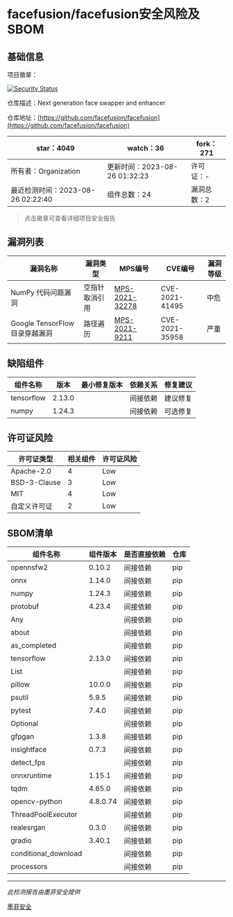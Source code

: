 # facefusion/facefusion安全风险及SBOM

## 基础信息

项目徽章：

[![Security Status](https://www.murphysec.com/platform3/v31/badge/1695139198301270016.svg)](https://www.murphysec.com/console/report/1693688505665675264/1695139198301270016)

仓库描述：Next generation face swapper and enhancer

仓库地址：[https://github.com/facefusion/facefusion](https://github.com/facefusion/facefusion)

| star：4049 | watch：36 | fork：271 |
| ----------- | -------------- | ------------ |
| 所有者：Organization | 更新时间：2023-08-26 01:32:23 | 许可证：- |
| 最近检测时间：2023-08-26 02:22:40 | 组件总数：24 | 漏洞总数：2 |

> 点击徽章可查看详细项目安全报告



## 漏洞列表

| 漏洞名称 | 漏洞类型 | MPS编号 | CVE编号 | 漏洞等级 |
| ------- | ------ | ------- | ------ | ----- |
|NumPy 代码问题漏洞|空指针取消引用|[MPS-2021-32278](https://www.oscs1024.com/hd/MPS-2021-32278)|CVE-2021-41495|中危|
|Google TensorFlow 目录穿越漏洞|路径遍历|[MPS-2021-9211](https://www.oscs1024.com/hd/MPS-2021-9211)|CVE-2021-35958|严重|




## 缺陷组件

| 组件名称 | 版本 | 最小修复版本 | 依赖关系 | 修复建议 |
| -------- | ---- | ------------ | -------- | -------- |
|tensorflow|2.13.0||间接依赖|建议修复|C:1|H:0|M:0|L:0|
|numpy|1.24.3||间接依赖|可选修复|C:0|H:0|M:1|L:0|




## 许可证风险

| 许可证类型 | 相关组件 | 许可证风险 |
| ---------- | -------- | ---------- |
|Apache-2.0|4|Low|
|BSD-3-Clause|3|Low|
|MIT|4|Low|
|自定义许可证|2|Low|




## SBOM清单

| 组件名称 | 组件版本 | 是否直接依赖 | 仓库 |
| -------- | -------- | ------------ | ---- |
|opennsfw2|0.10.2|间接依赖|pip|
|onnx|1.14.0|间接依赖|pip|
|numpy|1.24.3|间接依赖|pip|
|protobuf|4.23.4|间接依赖|pip|
|Any||间接依赖|pip|
|about||间接依赖|pip|
|as_completed||间接依赖|pip|
|tensorflow|2.13.0|间接依赖|pip|
|List||间接依赖|pip|
|pillow|10.0.0|间接依赖|pip|
|psutil|5.9.5|间接依赖|pip|
|pytest|7.4.0|间接依赖|pip|
|Optional||间接依赖|pip|
|gfpgan|1.3.8|间接依赖|pip|
|insightface|0.7.3|间接依赖|pip|
|detect_fps||间接依赖|pip|
|onnxruntime|1.15.1|间接依赖|pip|
|tqdm|4.65.0|间接依赖|pip|
|opencv-python|4.8.0.74|间接依赖|pip|
|ThreadPoolExecutor||间接依赖|pip|
|realesrgan|0.3.0|间接依赖|pip|
|gradio|3.40.1|间接依赖|pip|
|conditional_download||间接依赖|pip|
|processors||间接依赖|pip|


------

*此检测报告由墨菲安全提供*

[墨菲安全](www.murphysec.com)